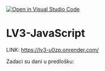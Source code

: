[![Open in Visual Studio Code](https://classroom.github.com/assets/open-in-vscode-2e0aaae1b6195c2367325f4f02e2d04e9abb55f0b24a779b69b11b9e10269abc.svg)](https://classroom.github.com/online_ide?assignment_repo_id=19348608&assignment_repo_type=AssignmentRepo)
# LV3-JavaScript

LINK: https://lv3-u0zp.onrender.com/

Zadaci su dani u predlošku:
